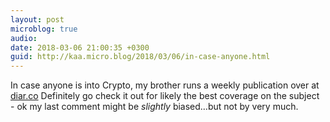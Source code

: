 ```yaml
---
layout: post
microblog: true
audio: 
date: 2018-03-06 21:00:35 +0300
guid: http://kaa.micro.blog/2018/03/06/in-case-anyone.html
---
```

In case anyone is into Crypto, my brother runs a weekly publication over at [diar.co](http://diar.co) Definitely go check it out for likely the best coverage on the subject - ok my last comment might be _slightly_ biased…but not by very much.
